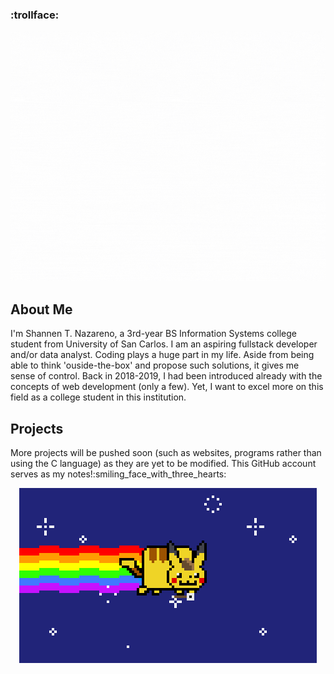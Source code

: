 ### :trollface:

<p align="center">
  <img src="intro2.gif" alt="animated" height="400px"/>
</p>
<div>
  <h2>About Me</h2>
  <p>
  I'm Shannen T. Nazareno, a 3rd-year BS Information Systems college student from University of San Carlos. I am an aspiring fullstack developer and/or data analyst. Coding plays a huge part in my life. Aside from being able to think 'ouside-the-box' and propose such solutions, it gives me sense of control. Back in 2018-2019, I had been introduced already with the concepts of web development (only a few). Yet, I want to excel more on this field as a college student in this institution. 
  </p>
</div>
<div>
  <h2>Projects</h2>
   <p>More projects will be pushed soon (such as websites, programs rather than using the C language) as they are yet to be modified. This GitHub account serves as my notes!:smiling_face_with_three_hearts: </p>
</div>
 
<p align="center">
  <img src="e847f007653d406146a41c9ec6b034d5.gif" alt="animated" />
</p>
<br>
<br>

